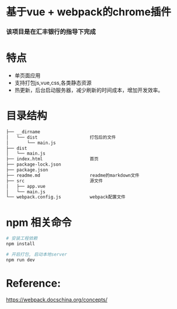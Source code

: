 # 基于vue + webpack的chrome插件

### 该项目是在汇丰银行的指导下完成

# 特点

* 单页面应用
* 支持打包js,vue,css,各类静态资源
* 热更新，后台启动服务器，减少刷新的时间成本，增加开发效率。

# 目录结构

``` bash
├── __dirname                   
│   └── dist                    打包后的文件
│       └── main.js
├── dist
│   └── main.js
├── index.html                  首页
├── package-lock.json
├── package.json                
├── readme.md                   readme的markdown文件
├── src                         源文件
│   ├── app.vue
│   └── main.js
└── webpack.config.js           webpack配置文件
``` 

# npm 相关命令

``` bash
# 安装工程依赖
npm install

# 开启打包, 启动本地server
npm run dev 

```

# Reference: 
https://webpack.docschina.org/concepts/
